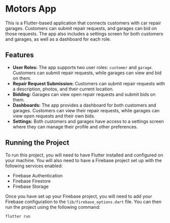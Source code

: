 
# Motors App

This is a Flutter-based application that connects customers with car repair garages. Customers can submit repair requests, and garages can bid on those requests. The app also includes a settings screen for both customers and garages, as well as a dashboard for each role.

## Features

- **User Roles:** The app supports two user roles: `customer` and `garage`. Customers can submit repair requests, while garages can view and bid on them.
- **Repair Request Submission:** Customers can submit repair requests with a description, photos, and their current location.
- **Bidding:** Garages can view open repair requests and submit bids on them.
- **Dashboards:** The app provides a dashboard for both customers and garages. Customers can view their repair requests, while garages can view open requests and their own bids.
- **Settings:** Both customers and garages have access to a settings screen where they can manage their profile and other preferences.

## Running the Project

To run this project, you will need to have Flutter installed and configured on your machine. You will also need to have a Firebase project set up with the following services enabled:

- Firebase Authentication
- Firebase Firestore
- Firebase Storage

Once you have set up your Firebase project, you will need to add your Firebase configuration to the `lib/firebase_options.dart` file. You can then run the project using the following command:

```
flutter run
```
